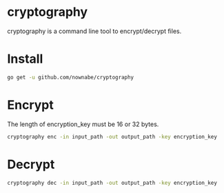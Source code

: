 cryptography
============

cryptography is a command line tool to encrypt/decrypt files.

# Install
```bash
go get -u github.com/nownabe/cryptography
```

# Encrypt
The length of encryption_key must be 16 or 32 bytes.

```bash
cryptography enc -in input_path -out output_path -key encryption_key
```

# Decrypt
```bash
cryptography dec -in input_path -out output_path -key encryption_key
```

